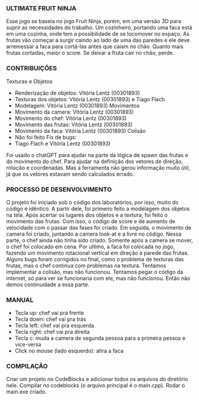 ### ULTIMATE FRUIT NINJA ###

Esse jogo se baseia no jogo Fruit Ninja, porém, em uma versão 3D para suprir as necessidades do trabalho.
Um cozinheiro, portando uma faca está em uma cozinha, onde tem a possibilidade de se locomover no espaço. As frutas vão começar a surgir caindo ao lado de uma das paredes e ele deve arremessar a faca para cortá-las antes que caiam no chão. Quanto mais frutas cortadas, maior o score. Se deixar a fruta cair no chão, perde.

### CONTRIBUIÇÕES ###

Texturas e Objetos
- Renderização de objetos: Vitória Lentz (00301893)
- Texturas dos objetos: Vitória Lentz (00301893) e Tiago Flach
- Modelagem: Vitória Lentz (00301893)
Movimentos
- Movimento da camera: Vitória Lentz (00301893)
- Movimento do chef: Vitória Lentz (00301893)
- Movimento das frutas: Vitória Lentz (00301893)
- Movimento da faca: Vitória Lentz (00301893)
Colisão
- Não foi feito
Fix de bugs:
- Tiago Flach e Vitória Lentz (00301893)

Foi usado o chatGPT para ajudar na parte da lógica de spawn das frutas e do movimento do chef. Para ajudar na definição dos vetores de direção, rotação e coordenadas. Mas a ferramenta não gerou informação muito útil, já que os vetores estavam sendo calculados errado.

### PROCESSO DE DESENVOLVIMENTO ###

O projeto foi iniciado sob o código dos laboratórios, por isso, muito do código é idêntico. A partir dele, foi primeiro feito a modelagem dos objetos na tela.
Após acertar os lugares dos objetos e a textura, foi feito o movimento das frutas. Com isso, o código de score e de aumento de velocidade com o passar das fases foi criado.
Em seguida, o movimento de camera foi criado, juntando a camera look-at e a livre no código. Nessa parte, o chef ainda não tinha sido criado. Somente após a camera se mover, o chef foi colocado em cena.
Por ultimo, a faca foi colocada no jogo, fazendo um movimento rotacional vertical em direção a parede das frutas.
Alguns bugs foram corrigidos no final, como o problema de texturas das frutas, mas o chef continua com problemas na textura.
Tentamos implementar a colisão, mas não funcionou. Tentamos pegar o código da internet, só para ver se funcionaria com ele, mas não funcionou. Então não demos continuidade a essa parte.


### MANUAL ###

- Tecla up: chef vai pra frente
- Tecla down: chef vai pra trás
- Tecla left: chef vai pra esquerda
- Tecla right: chef vai pra direita
- Tecla c: muda a camera de segunda pessoa para a primeira pessoa e vice-versa
- Click no mouse (lado esquerdo): atira a faca

### COMPILAÇÃO ###

Criar um projeto no CodeBlocks e adicionar todos os arquivos do diretório nele.
Compilar no codeblocks (o arquivo principal é o main.cpp).
Rodar o main.exe criado.
 